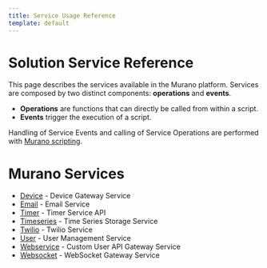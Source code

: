 ```yaml
---
title: Service Usage Reference
template: default
---
```



# Solution Service Reference

This page describes the services available in the Murano platform.  Services are composed by two distinct components: **operations** and **events**.  

* **Operations** are functions that can directly be called from within a script.
* **Events** trigger the execution of a script.

Handling of Service Events and calling of Service Operations are performed with [Murano scripting](../scripting).

# Murano Services

  * [Device](./device.md)  - Device Gateway Service
  * [Email](./email.md)  - Email Service
  * [Timer](./timer.md)  - Timer Service API
  * [Timeseries](./timeseries.md)  - Time Series Storage Service
  * [Twilio](./twilio.md)  - Twilio Service
  * [User](./user.md)  - User Management Service
  * [Webservice](./webservice.md)  - Custom User API Gateway Service
  * [Websocket](./websocket.md)  - WebSocket Gateway Service
